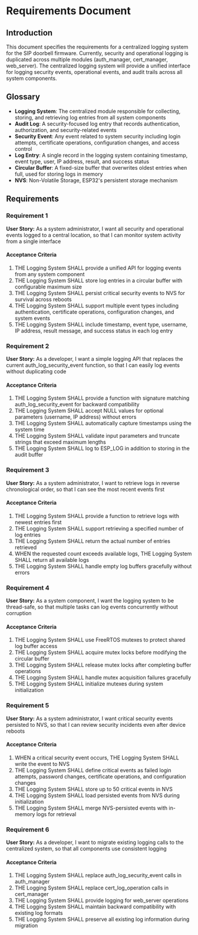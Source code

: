 # Requirements Document

## Introduction

This document specifies the requirements for a centralized logging system for the SIP doorbell firmware. Currently, security and operational logging is duplicated across multiple modules (auth_manager, cert_manager, web_server). The centralized logging system will provide a unified interface for logging security events, operational events, and audit trails across all system components.

## Glossary

- **Logging System**: The centralized module responsible for collecting, storing, and retrieving log entries from all system components
- **Audit Log**: A security-focused log entry that records authentication, authorization, and security-related events
- **Security Event**: Any event related to system security including login attempts, certificate operations, configuration changes, and access control
- **Log Entry**: A single record in the logging system containing timestamp, event type, user, IP address, result, and success status
- **Circular Buffer**: A fixed-size buffer that overwrites oldest entries when full, used for storing logs in memory
- **NVS**: Non-Volatile Storage, ESP32's persistent storage mechanism

## Requirements

### Requirement 1

**User Story:** As a system administrator, I want all security and operational events logged to a central location, so that I can monitor system activity from a single interface

#### Acceptance Criteria

1. THE Logging System SHALL provide a unified API for logging events from any system component
2. THE Logging System SHALL store log entries in a circular buffer with configurable maximum size
3. THE Logging System SHALL persist critical security events to NVS for survival across reboots
4. THE Logging System SHALL support multiple event types including authentication, certificate operations, configuration changes, and system events
5. THE Logging System SHALL include timestamp, event type, username, IP address, result message, and success status in each log entry

### Requirement 2

**User Story:** As a developer, I want a simple logging API that replaces the current auth_log_security_event function, so that I can easily log events without duplicating code

#### Acceptance Criteria

1. THE Logging System SHALL provide a function with signature matching auth_log_security_event for backward compatibility
2. THE Logging System SHALL accept NULL values for optional parameters (username, IP address) without errors
3. THE Logging System SHALL automatically capture timestamps using the system time
4. THE Logging System SHALL validate input parameters and truncate strings that exceed maximum lengths
5. THE Logging System SHALL log to ESP_LOG in addition to storing in the audit buffer

### Requirement 3

**User Story:** As a system administrator, I want to retrieve logs in reverse chronological order, so that I can see the most recent events first

#### Acceptance Criteria

1. THE Logging System SHALL provide a function to retrieve logs with newest entries first
2. THE Logging System SHALL support retrieving a specified number of log entries
3. THE Logging System SHALL return the actual number of entries retrieved
4. WHEN the requested count exceeds available logs, THE Logging System SHALL return all available logs
5. THE Logging System SHALL handle empty log buffers gracefully without errors

### Requirement 4

**User Story:** As a system component, I want the logging system to be thread-safe, so that multiple tasks can log events concurrently without corruption

#### Acceptance Criteria

1. THE Logging System SHALL use FreeRTOS mutexes to protect shared log buffer access
2. THE Logging System SHALL acquire mutex locks before modifying the circular buffer
3. THE Logging System SHALL release mutex locks after completing buffer operations
4. THE Logging System SHALL handle mutex acquisition failures gracefully
5. THE Logging System SHALL initialize mutexes during system initialization

### Requirement 5

**User Story:** As a system administrator, I want critical security events persisted to NVS, so that I can review security incidents even after device reboots

#### Acceptance Criteria

1. WHEN a critical security event occurs, THE Logging System SHALL write the event to NVS
2. THE Logging System SHALL define critical events as failed login attempts, password changes, certificate operations, and configuration changes
3. THE Logging System SHALL store up to 50 critical events in NVS
4. THE Logging System SHALL load persisted events from NVS during initialization
5. THE Logging System SHALL merge NVS-persisted events with in-memory logs for retrieval

### Requirement 6

**User Story:** As a developer, I want to migrate existing logging calls to the centralized system, so that all components use consistent logging

#### Acceptance Criteria

1. THE Logging System SHALL replace auth_log_security_event calls in auth_manager
2. THE Logging System SHALL replace cert_log_operation calls in cert_manager
3. THE Logging System SHALL provide logging for web_server operations
4. THE Logging System SHALL maintain backward compatibility with existing log formats
5. THE Logging System SHALL preserve all existing log information during migration
